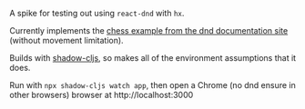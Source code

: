 A spike for testing out using `react-dnd` with `hx`.

Currently implements the [chess example from the dnd documentation site](https://react-dnd.github.io/react-dnd/docs/tutorial) (without movement limitation).

Builds with [shadow-cljs](https://github.com/thheller/shadow-cljs), so makes all of the environment assumptions that it does.

Run with `npx shadow-cljs watch app`, then open a Chrome (no dnd ensure in other browsers) browser at http://localhost:3000
